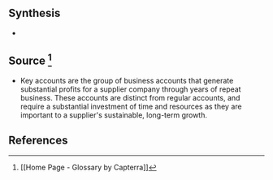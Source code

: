 ## Synthesis
- 
## Source [^1]
- Key accounts are the group of business accounts that generate substantial profits for a supplier company through years of repeat business. These accounts are distinct from regular accounts, and require a substantial investment of time and resources as they are important to a supplier's sustainable, long-term growth.
## References

[^1]: [[Home Page - Glossary by Capterra]]